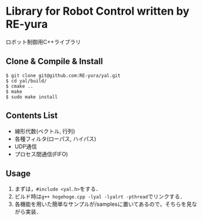# Library for Robot Control written by RE-yura
ロボット制御用C++ライブラリ

## Clone & Compile & Install
```
$ git clone git@github.com:RE-yura/yal.git
$ cd yal/build/
$ cmake ..
$ make
$ sudo make install
```

## Contents List
- 線形代数(ベクトル, 行列)
- 各種フィルタ(ローパス, ハイパス)
- UDP通信
- プロセス間通信(FIFO)

## Usage
1. まずは，`#include <yal.h>`をする．
1. ビルド時は`g++ hogehoge.cpp -lyal -lyalrt -pthread`でリンクする．
1. 各機能を用いた簡単なサンプルが/samplesに置いてあるので，そちらを見ながら実装．

